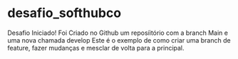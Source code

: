 # desafio_softhubco
Desafio Iniciado!
Foi Criado no Github um reposíitório com a branch Main e uma nova chamada develop
Este é o exemplo de como criar uma branch de feature, fazer mudanças e mesclar de volta para a principal.